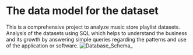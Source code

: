 # The data model for the dataset
This is a comprehensive project to analyze music store playlist datasets.
Analysis of the datasets using SQL which helps to understand the business and its growth by answering simple queries regarding the patterns and use of the application or software.
![Database_Schema_](https://user-images.githubusercontent.com/56424335/225570396-bac7e3d8-4e18-4328-8172-d83bfd3f0e98.jpg)



